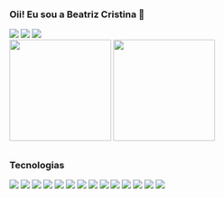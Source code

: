 ### Oii! Eu sou a Beatriz Cristina 👋

<div>
  <a href="mailto:beatrizcristinadsantos@gmail.com" target="_blank"><img src="https://img.shields.io/badge/Gmail-D14836?style=for-the-badge&logo=gmail&logoColor=white" target="_blank"></a>
  <a href="https://www.linkedin.com/in/beatrizcrist/" target="_blank"><img src="https://img.shields.io/badge/LinkedIn-0077B5?style=for-the-badge&logo=linkedin&logoColor=white" target="_blank"></a>
  <a href="https://github.com/beatrizcrist" target="_blank"><img src="https://img.shields.io/badge/GitHub-100000?style=for-the-badge&logo=github&logoColor=white" target="_blank"></a>
</div>



<!-- ## -->

<div>
<!--     <a href="https://github.com/beatrizcrist"> -->
    <img height="180em" src="https://github-readme-stats.vercel.app/api?username=beatrizcrist&show_icons=true&theme=tokyonight" /> 
    <img height="180em" src="https://github-readme-stats.vercel.app/api/top-langs/?username=beatrizcrist&layout=donut&theme=tokyonight" />
</div>
  
##

### Tecnologias
  
<div> 
  <img src="https://img.shields.io/badge/CSS3-1572B6?style=for-the-badge&logo=css3&logoColor=white">
  <img src="https://img.shields.io/badge/JavaScript-323330?style=for-the-badge&logo=javascript&logoColor=F7DF1E">
  <img src="https://img.shields.io/badge/Node.js-43853D?style=for-the-badge&logo=node.js&logoColor=white">
  <img src="https://img.shields.io/badge/Java-ED8B00?style=for-the-badge&logo=openjdk&logoColor=white">
  <img src="https://img.shields.io/badge/Express.js-404D59?style=for-the-badge">
  <img src="https://img.shields.io/badge/React-20232A?style=for-the-badge&logo=react&logoColor=61DAFB">
  <img src="https://img.shields.io/badge/Bootstrap-563D7C?style=for-the-badge&logo=bootstrap&logoColor=white">
  <img src="https://img.shields.io/badge/MySQL-00000F?style=for-the-badge&logo=mysql&logoColor=white">
  <img src="https://img.shields.io/badge/MongoDB-4EA94B?style=for-the-badge&logo=mongodb&logoColor=white">
  <img src="https://img.shields.io/badge/sequelize-323330?style=for-the-badge&logo=sequelize&logoColor=blue">
  <img src="https://img.shields.io/badge/Figma-F24E1E?style=for-the-badge&logo=figma&logoColor=white">
  
  <img src="https://img.shields.io/badge/Eclipse-2C2255?style=for-the-badge&logo=eclipse&logoColor=white">
  <img src="https://img.shields.io/badge/Visual_Studio_Code-0078D4?style=for-the-badge&logo=visual%20studio%20code&logoColor=white">
  <img src="https://img.shields.io/badge/Trello-0052CC?style=for-the-badge&logo=trello&logoColor=white">
</div>
